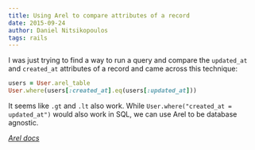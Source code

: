 ```yaml
---
title: Using Arel to compare attributes of a record
date: 2015-09-24
author: Daniel Nitsikopoulos
tags: rails
---
```


I was just trying to find a way to run a query and compare the `updated_at` and `created_at` attributes of a record and came across this technique:

```ruby
users = User.arel_table
User.where(users[:created_at].eq(users[:updated_at]))
```

It seems like `.gt` and `.lt` also work. While `User.where("created_at = updated_at")` would also work in SQL, we can use Arel to be database agnostic.


_[Arel docs](https://github.com/rails/arel)_
